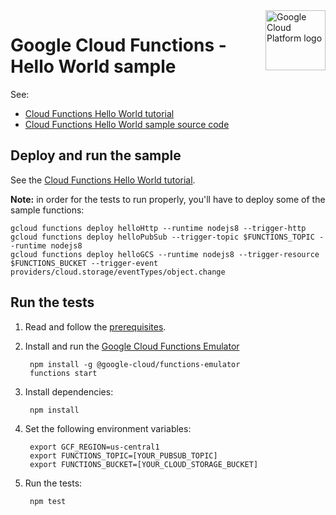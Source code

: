 <img src="https://avatars2.githubusercontent.com/u/2810941?v=3&s=96" alt="Google Cloud Platform logo" title="Google Cloud Platform" align="right" height="96" width="96"/>

# Google Cloud Functions - Hello World sample

See:

* [Cloud Functions Hello World tutorial][tutorial]
* [Cloud Functions Hello World sample source code][code]

[tutorial]: https://cloud.google.com/functions/docs/quickstart
[code]: index.js

## Deploy and run the sample

See the [Cloud Functions Hello World tutorial][tutorial].

**Note:** in order for the tests to run properly, you'll have to deploy some of the sample functions:

```
gcloud functions deploy helloHttp --runtime nodejs8 --trigger-http
gcloud functions deploy helloPubSub --trigger-topic $FUNCTIONS_TOPIC --runtime nodejs8
gcloud functions deploy helloGCS --runtime nodejs8 --trigger-resource $FUNCTIONS_BUCKET --trigger-event providers/cloud.storage/eventTypes/object.change
```

## Run the tests

1. Read and follow the [prerequisites](../../../../#prerequisites).

1. Install and run the [Google Cloud Functions Emulator](https://github.com/GoogleCloudPlatform/cloud-functions-emulator)

        npm install -g @google-cloud/functions-emulator
        functions start

1. Install dependencies:

        npm install

1. Set the following environment variables:

        export GCF_REGION=us-central1
        export FUNCTIONS_TOPIC=[YOUR_PUBSUB_TOPIC]
        export FUNCTIONS_BUCKET=[YOUR_CLOUD_STORAGE_BUCKET]

1. Run the tests:

        npm test
